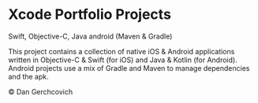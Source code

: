 # Xcode Portfolio Projects
 Swift, Objective-C, Java android (Maven & Gradle)

This project contains a collection of native iOS & Android applications written in Objective-C & Swift (for iOS) and Java & Kotlin (for Android). Android projects use a mix of Gradle and Maven to manage dependencies and the apk.

© Dan Gerchcovich

